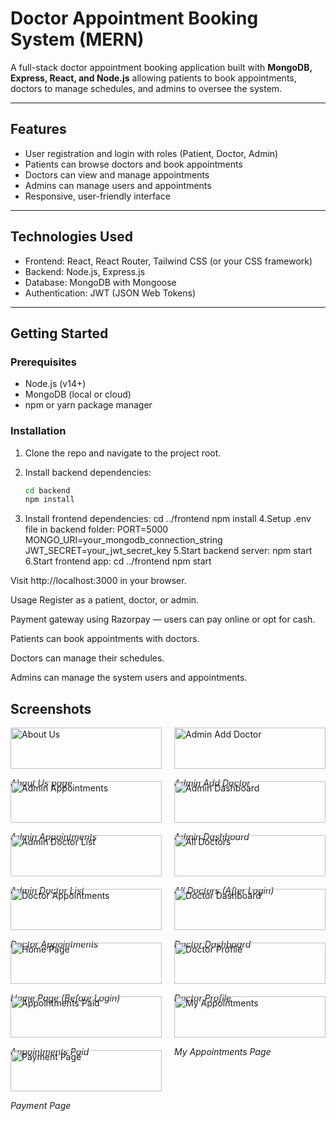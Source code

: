 # Doctor Appointment Booking System (MERN)

A full-stack doctor appointment booking application built with **MongoDB, Express, React, and Node.js** allowing patients to book appointments, doctors to manage schedules, and admins to oversee the system.

---

## Features

- User registration and login with roles (Patient, Doctor, Admin)  
- Patients can browse doctors and book appointments  
- Doctors can view and manage appointments  
- Admins can manage users and appointments  
- Responsive, user-friendly interface

---

## Technologies Used

- Frontend: React, React Router, Tailwind CSS (or your CSS framework)  
- Backend: Node.js, Express.js  
- Database: MongoDB with Mongoose  
- Authentication: JWT (JSON Web Tokens)

---

## Getting Started

### Prerequisites

- Node.js (v14+)  
- MongoDB (local or cloud)  
- npm or yarn package manager

### Installation

1. Clone the repo and navigate to the project root.  
2. Install backend dependencies:

   ```bash
   cd backend
   npm install
3. Install frontend dependencies:
   cd ../frontend
   npm install
4.Setup .env file in backend folder:
   PORT=5000
   MONGO_URI=your_mongodb_connection_string
   JWT_SECRET=your_jwt_secret_key
5.Start backend server:
   npm start
6.Start frontend app:
   cd ../frontend
   npm start
   
Visit http://localhost:3000 in your browser.

Usage
Register as a patient, doctor, or admin.

Payment gateway using Razorpay — users can pay online or opt for cash.

Patients can book appointments with doctors.

Doctors can manage their schedules.

Admins can manage the system users and appointments.

## Screenshots

<div style="display: flex; justify-content: space-between; flex-wrap: wrap;">

  <div style="flex: 0 0 48%; margin-bottom: 20px;">
    <img src="./ScreenShots/About_Us.png" alt="About Us" style="width: 100%;" />
    <p><em>About Us page</em></p>
  </div>

  <div style="flex: 0 0 48%; margin-bottom: 20px;">
    <img src="./ScreenShots/Admin_AddDoctor.png" alt="Admin Add Doctor" style="width: 100%;" />
    <p><em>Admin Add Doctor</em></p>
  </div>

  <div style="flex: 0 0 48%; margin-bottom: 20px;">
    <img src="./ScreenShots/Admin_Appointments.png" alt="Admin Appointments" style="width: 100%;" />
    <p><em>Admin Appointments</em></p>
  </div>

  <div style="flex: 0 0 48%; margin-bottom: 20px;">
    <img src="./ScreenShots/Admin_Dashboard.png" alt="Admin Dashboard" style="width: 100%;" />
    <p><em>Admin Dashboard</em></p>
  </div>

  <div style="flex: 0 0 48%; margin-bottom: 20px;">
    <img src="./ScreenShots/Admin_DoctorList.png" alt="Admin Doctor List" style="width: 100%;" />
    <p><em>Admin Doctor List</em></p>
  </div>

  <div style="flex: 0 0 48%; margin-bottom: 20px;">
    <img src="./ScreenShots/AllDoctorsPage_AfterLogin.png" alt="All Doctors" style="width: 100%;" />
    <p><em>All Doctors (After Login)</em></p>
  </div>

  <div style="flex: 0 0 48%; margin-bottom: 20px;">
    <img src="./ScreenShots/Doctor_Appointments.png" alt="Doctor Appointments" style="width: 100%;" />
    <p><em>Doctor Appointments</em></p>
  </div>

  <div style="flex: 0 0 48%; margin-bottom: 20px;">
    <img src="./ScreenShots/Doctor_Dashboard.png" alt="Doctor Dashboard" style="width: 100%;" />
    <p><em>Doctor Dashboard</em></p>
  </div>

  <div style="flex: 0 0 48%; margin-bottom: 20px;">
    <img src="./ScreenShots/HomePage_BeforeLogin.png" alt="Home Page" style="width: 100%;" />
    <p><em>Home Page (Before Login)</em></p>
  </div>

  <div style="flex: 0 0 48%; margin-bottom: 20px;">
    <img src="./ScreenShots/Doctor_Profile.png" alt="Doctor Profile" style="width: 100%;" />
    <p><em>Doctor Profile</em></p>
  </div>

  <div style="flex: 0 0 48%; margin-bottom: 20px;">
    <img src="./ScreenShots/Appointments_Paid.png" alt="Appointments Paid" style="width: 100%;" />
    <p><em>Appointments Paid</em></p>
  </div>

  <div style="flex: 0 0 48%; margin-bottom: 20px;">
    <img src="./ScreenShots/My_Appointments_Page.png" alt="My Appointments" style="width: 100%;" />
    <p><em>My Appointments Page</em></p>
  </div>

  <div style="flex: 0 0 48%; margin-bottom: 20px;">
    <img src="./ScreenShots/Payment_page.png" alt="Payment Page" style="width: 100%;" />
    <p><em>Payment Page</em></p>
  </div>

</div>

 ```
